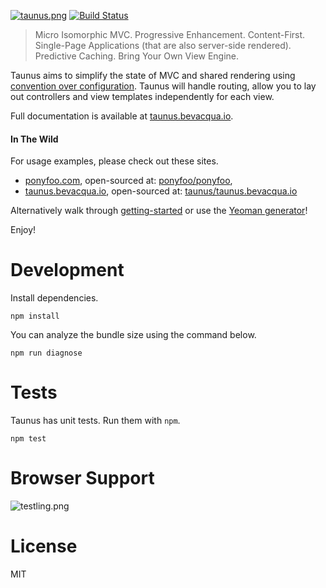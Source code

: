 [![taunus.png][3]][1] [![Build Status](https://secure.travis-ci.org/taunus/taunus.png?branch=master)](https://travis-ci.org/taunus/taunus)

> Micro Isomorphic MVC. Progressive Enhancement. Content-First. Single-Page Applications (that are also server-side rendered). Predictive Caching. Bring Your Own View Engine.

Taunus aims to simplify the state of MVC and shared rendering using [convention over configuration][2]. Taunus will handle routing,  allow you to lay out controllers and view templates independently for each view.

Full documentation is available at [taunus.bevacqua.io][1].

#### In The Wild

For usage examples, please check out these sites.

- [ponyfoo.com][8], open-sourced at: [ponyfoo/ponyfoo][4],
- [taunus.bevacqua.io][1], open-sourced at: [taunus/taunus.bevacqua.io][5]

Alternatively walk through [getting-started][6] or use the [Yeoman generator][7]!

Enjoy!

# Development

Install dependencies.

```shell
npm install
```

You can analyze the bundle size using the command below.

```shell
npm run diagnose
```

# Tests

Taunus has unit tests. Run them with `npm`.

```shell
npm test
```

# Browser Support

![testling.png][9]


# License

MIT

[1]: http://taunus.bevacqua.io "Taunus Documentation Mini-site"
[2]: http://en.wikipedia.org/wiki/Convention_over_configuration "Convention over configuration"
[3]: https://raw.github.com/bevacqua/taunus/master/resources/taunus.png
[4]: https://github.com/ponyfoo/ponyfoo
[5]: https://github.com/taunus/taunus.bevacqua.io
[6]: https://github.com/taunus/getting-started
[7]: https://github.com/taunus/generator-taunus
[8]: http://ponyfoo.com
[9]: https://ci.testling.com/taunus/taunus.png
